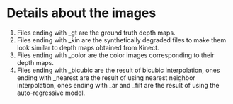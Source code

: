 # Details about the images
1. Files ending with _gt are the ground truth depth maps.
2. Files ending with _kin are the synthetically degraded files to make them look similar to depth maps obtained from Kinect.
3. Files ending with _color are the color images corresponding to their depth maps.
4. Files ending with _bicubic are the result of bicubic interpolation, ones ending with _nearest are the result of using nearest neighbor interpolation,
 ones ending with _ar and _filt are the result of using the auto-regressive model.
